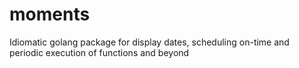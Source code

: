 # moments
Idiomatic golang package for display dates, scheduling on-time and periodic execution of functions and beyond
